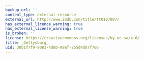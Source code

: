 ```yaml
---
backup_url: ''
content_type: external-resource
external_url: http://www.imdb.com/title/tt0107007/
has_external_licence_warning: true
has_external_license_warning: true
is_broken: ''
license: https://creativecommons.org/licenses/by-nc-sa/4.0/
title: _Gettysburg_
uid: 30b1f7f9-9083-4d8b-99af-255d4d87f706
---
```

